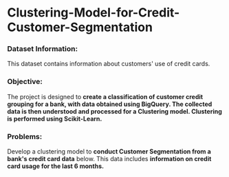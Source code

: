 # Clustering-Model-for-Credit-Customer-Segmentation

### **Dataset Information:**

This dataset contains information about customers' use of credit cards.

### **Objective:**

The project is designed to **create a classification of customer credit grouping for a bank, with data obtained using BigQuery. The collected data is then understood and processed for a Clustering model. Clustering is performed using Scikit-Learn.**

### **Problems:**

Develop a clustering model to **conduct Customer Segmentation from a bank's credit card data** below. This data includes **information on credit card usage for the last 6 months.**
